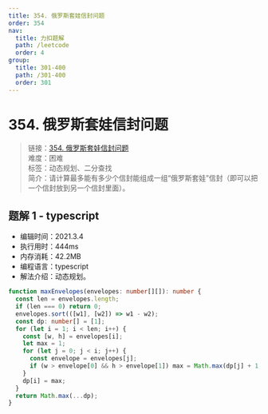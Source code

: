 ```yaml
---
title: 354. 俄罗斯套娃信封问题
order: 354
nav:
  title: 力扣题解
  path: /leetcode
  order: 4
group:
  title: 301-400
  path: /301-400
  order: 301
---
```


# 354. 俄罗斯套娃信封问题

> 链接：[354. 俄罗斯套娃信封问题](https://leetcode-cn.com/problems/russian-doll-envelopes/)  
> 难度：困难  
> 标签：动态规划、二分查找  
> 简介：请计算最多能有多少个信封能组成一组“俄罗斯套娃”信封（即可以把一个信封放到另一个信封里面）。

## 题解 1 - typescript

- 编辑时间：2021.3.4
- 执行用时：444ms
- 内存消耗：42.2MB
- 编程语言：typescript
- 解法介绍：动态规划。

```typescript
function maxEnvelopes(envelopes: number[][]): number {
  const len = envelopes.length;
  if (len === 0) return 0;
  envelopes.sort(([w1], [w2]) => w1 - w2);
  const dp: number[] = [1];
  for (let i = 1; i < len; i++) {
    const [w, h] = envelopes[i];
    let max = 1;
    for (let j = 0; j < i; j++) {
      const envelope = envelopes[j];
      if (w > envelope[0] && h > envelope[1]) max = Math.max(dp[j] + 1, max);
    }
    dp[i] = max;
  }
  return Math.max(...dp);
}
```
